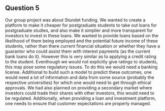 ## Question 5

Our group project was about Stundet funding. We wanted to create a platform to make it cheaper for postgraduate students to take out loans for postgraduate studies, and also make it simplier and more transparent for investors to invest in these loans. 
We wanted to provide loans based on the likelihood of them being employed and the potential future income of these students, rather than there current financial situation or whether they have a guarantor who could assist them with interest payments (as the current bank loans do it). However this is very similar as to applying a credit rating to the student. Eventhough we would not explicitly give ratings to students, this may pose some regulatory issues. To do this we would need a banking license. 
Additional to build such a model to predict these outcomes, one would need a lot of information and data from some source (probably the respective universities) for which one would need to get through ethical approvals.
We had also planned on providing a secondary market where investors could trade their shares with other investors, this would need to be regulated.
Additionally, when providing a loan and investment platform, one needs to ensure that customer expectations are properly managed. 
